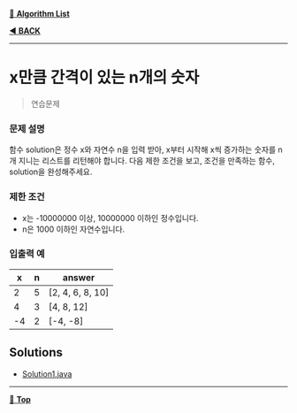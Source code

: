 [:file_folder: **Algorithm List**](https://github.com/dlalstj0213/Study.Algorithm_Java)

[:arrow_backward: **BACK**](../)

---

# x만큼 간격이 있는 n개의 숫자

> 연습문제

### 문제 설명

함수 solution은 정수 x와 자연수 n을 입력 받아, x부터 시작해 x씩 증가하는 숫자를 n개 지니는 리스트를 리턴해야 합니다. 다음 제한 조건을 보고, 조건을 만족하는 함수, solution을 완성해주세요.

### 제한 조건

- x는 -10000000 이상, 10000000 이하인 정수입니다.
- n은 1000 이하인 자연수입니다.

### 입출력 예

|x|n|answer|
|---|---|---|
|2|5|[2, 4, 6, 8, 10]|
|4|3|[4, 8, 12]|
|-4|2|[-4, -8]|

## Solutions

- [Solution1.java](./Solution1.java)

---

[:arrow_up_small: **Top**](#)